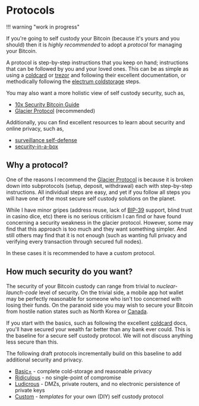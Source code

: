 # Protocols

!!! warning "work in progress"


<!--

Lord Jesus Christ
Son of the living God
Have mercy on me, a sinner

-->

If you're going to self custody your Bitcoin
 (because it's yours and you should)
 then it is  *highly recommended* to adopt
 a *protocol* for managing your Bitcoin.


A protocol is step-by-step instructions that you keep on hand;
 instructions that can be followed by you and your loved ones.
This can be as simple as using a 
 [coldcard](https://coldcard.com/)
 or
 [trezor](https://trezor.io/)
 and following their excellent documentation,
 or methodically following the
 [electrum coldstorage](https://electrum.readthedocs.io/en/latest/coldstorage.html)
 steps.

You may also want a more holistic view of 
 self custody security, such as,
 
* [10x Security Bitcoin Guide](https://btcguide.github.io/)
* [Glacier Protocol](https://glacierprotocol.org/) (recommended)

Additionally, you can find excellent resources
 to learn about security and online privacy,
 such as,

* [surveillance self-defense](https://ssd.eff.org/)
* [security-in-a-box](https://securityinabox.org/en/)




## Why a protocol?

One of the reasons I recommend the
 [Glacier Protocol](https://glacierprotocol.org/)
 is because it is broken down into subprotocols
 (setup, deposit, withdrawal) each with
 step-by-step instructions.
All individual steps are easy, and yet if
 you follow all steps you will have
 one of the most secure self custody solutions
 on the planet.

While I have minor gripes (address reuse, lack of
 [BIP-39](https://github.com/bitcoin/bips/blob/master/bip-0039.mediawiki)
 support, blind trust in casino dice, etc)
 there is no serious criticism I can find or have found
 concerning a security weakness in the glacier protocol.
However, some may find that this
 approach is too much and they want something simpler.
And still others may find that 
 it is not enough (such as wanting full privacy and verifying every transaction through secured full nodes).

In these cases it is recommended to have a custom protocol.





## How much security do you want?

The security of your Bitcoin custody can range from trivial
 to *nuclear-launch-code* level of security.
On the trivial side, a mobile app hot wallet may be perfectly
 reasonable for someone who isn't too concerned 
 with losing their funds.
On the paranoid side you may wish to secure your Bitcoin
 from hostile nation states such as North Korea
 or 
 [Canada](https://bitcoinmagazine.com/culture/bitcoin-passes-canada-trucker-protest-test).

If you start with the basics, such as following the excellent
 [coldcard](https://coldcard.com/) docs,
 you'll have secured your wealth far better 
 than any bank ever could.
This is the baseline for a secure self custody protocol.
We will not discuss anything less secure than this.

The following draft protocols incrementally build
 on this baseline to add additional security and privacy.

* [Basic+](basic.md) - complete cold-storage and reasonable privacy
* [Ridiculous](ridiculous.md) - no single-point of compromise
* [Ludicrous](ludicrous.md) - DMZs, private routers, and no electronic persistence of private keys 
* [Custom](custom.md) - *templates* for your own (DIY) self custody protocol









